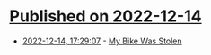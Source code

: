 # [Published on 2022-12-14](index.md)

* [2022-12-14, 17:29:07](https://news.ycombinator.com/item?id=33986741) - [My Bike Was Stolen](https://schollz.com/blog/bike/)
